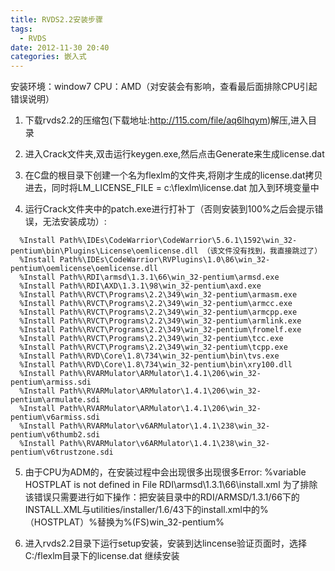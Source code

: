```yaml
---
title: RVDS2.2安装步骤
tags:
  - RVDS
date: 2012-11-30 20:40
categories: 嵌入式
---
```


安装环境：window7
CPU：AMD（对安装会有影响，查看最后面排除CPU引起错误说明）

1. 下载rvds2.2的压缩包(下载地址:http://115.com/file/aq6lhqym)解压,进入目录

2. 进入Crack文件夹,双击运行keygen.exe,然后点击Generate来生成license.dat

3. 在C盘的根目录下创建一个名为flexlm的文件夹,将刚才生成的license.dat拷贝进去，同时将LM_LICENSE_FILE = c:\flexlm\license.dat 加入到环境变量中

4. 运行Crack文件夹中的patch.exe进行打补丁（否则安装到100%之后会提示错误，无法安装成功）:
``` 
  %Install Path%\IDEs\CodeWarrior\CodeWarrior\5.6.1\1592\win_32-pentium\bin\Plugins\License\oemlicense.dll （该文件没有找到，我直接跳过了）
  %Install Path%\IDEs\CodeWarrior\RVPlugins\1.0\86\win_32-pentium\oemlicense\oemlicense.dll 
  %Install Path%\RDI\armsd\1.3.1\66\win_32-pentium\armsd.exe 
  %Install Path%\RDI\AXD\1.3.1\98\win_32-pentium\axd.exe 
  %Install Path%\RVCT\Programs\2.2\349\win_32-pentium\armasm.exe 
  %Install Path%\RVCT\Programs\2.2\349\win_32-pentium\armcc.exe 
  %Install Path%\RVCT\Programs\2.2\349\win_32-pentium\armcpp.exe 
  %Install Path%\RVCT\Programs\2.2\349\win_32-pentium\armlink.exe 
  %Install Path%\RVCT\Programs\2.2\349\win_32-pentium\fromelf.exe 
  %Install Path%\RVCT\Programs\2.2\349\win_32-pentium\tcc.exe 
  %Install Path%\RVCT\Programs\2.2\349\win_32-pentium\tcpp.exe 
  %Install Path%\RVD\Core\1.8\734\win_32-pentium\bin\tvs.exe 
  %Install Path%\RVD\Core\1.8\734\win_32-pentium\bin\xry100.dll 
  %Install Path%\RVARMulator\ARMulator\1.4.1\206\win_32-pentium\armiss.sdi 
  %Install Path%\RVARMulator\ARMulator\1.4.1\206\win_32-pentium\armulate.sdi 
  %Install Path%\RVARMulator\ARMulator\1.4.1\206\win_32-pentium\v6armiss.sdi 
  %Install Path%\RVARMulator\v6ARMulator\1.4.1\238\win_32-pentium\v6thumb2.sdi 
  %Install Path%\RVARMulator\v6ARMulator\1.4.1\238\win_32-pentium\v6trustzone.sdi
```

5. 由于CPU为ADM的，在安装过程中会出现很多出现很多Error: %variable HOSTPLAT is not defined in File RDI\armsd\1.3.1\66\install.xml
为了排除该错误只需要进行如下操作：把安装目录中的RDI/ARMSD/1.3.1/66下的INSTALL.XML与utilities/installer/1.6/43下的install.xml中的%（HOSTPLAT）%替换为%(FS)win_32-pentium%

6. 进入rvds2.2目录下运行setup安装，安装到达lincense验证页面时，选择C:/flexlm目录下的license.dat 继续安装
